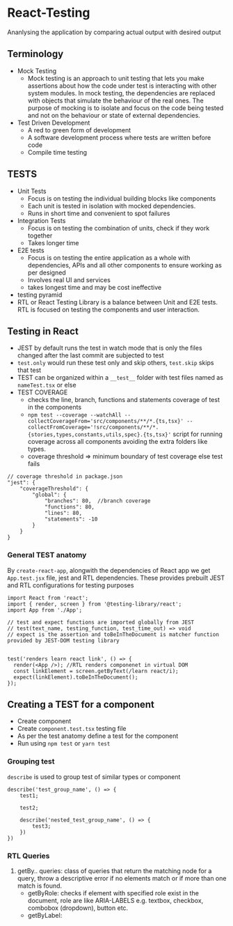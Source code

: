 # React-Testing
Ananlysing the application by comparing actual output with desired output

## Terminology
- Mock Testing
    - Mock testing is an approach to unit testing that lets you make assertions about how the code under test is interacting with other system modules. In mock testing, the dependencies are replaced with objects that simulate the behaviour of the real ones. The purpose of mocking is to isolate and focus on the code being tested and not on the behaviour or state of external dependencies.
- Test Driven Development
    - A red to green form of development
    - A software development process where tests are written before code
    - Compile time testing

## TESTS
- Unit Tests
    - Focus is on testing the individual building blocks like components
    - Each unit is tested in isolation with mocked dependencies. 
    - Runs in short time and convenient to spot failures
- Integration Tests
    - Focus is on testing the combination of units, check if they work together
    - Takes longer time
- E2E tests
    - Focus is on testing the entire application as a whole with dependencies, APIs and all other components to ensure working as per designed
    - Involves real UI and services
    - takes longest time and may be cost ineffective
- testing pyramid
- RTL or React Testing Library is a balance between Unit and E2E tests. RTL is focused on testing the components and user interaction.

## Testing in React
- JEST by default runs the test in watch mode that is only the files changed after the last commit are subjected to test
- ```test.only``` would run these test only and skip others, ```test.skip``` skips that test
- TEST can be organized within a ```__test__``` folder with test files named as ```nameTest.tsx``` or else
- TEST COVERAGE
    - checks the line, branch, functions and statements coverage of test in the components
    - ```npm test --coverage --watchAll --collectCoverageFrom='src/components/**/*.{ts,tsx}' --collectFromCoverage='!src/components/**/*.{stories,types,constants,utils,spec}.{ts,tsx}'``` script for running coverage across all components avoiding the extra folders like types.
    - coverage threshold => minimum boundary of test coverage else test fails
```
// coverage threshold in package.json
"jest": {
    "coverageThreshold": {
        "global": {
            "branches": 80,  //branch coverage
            "functions": 80,
            "lines": 80,
            "statements": -10
        }
    }
}
```

### General TEST anatomy
By ```create-react-app```, alongwith the dependencies of React app we get ```App.test.jsx``` file, jest and RTL dependencies. These provides prebuilt JEST and RTL configurations for testing purposes
```
import React from 'react';
import { render, screen } from '@testing-library/react';
import App from './App';

// test and expect functions are imported globally from JEST
// test(text_name, testing_function, test_time_out) => void
// expect is the assertion and toBeInTheDocument is matcher function provided by JEST-DOM testing library 


test('renders learn react link', () => {
  render(<App />); //RTL renders componenet in virtual DOM
  const linkElement = screen.getByText(/learn react/i);
  expect(linkElement).toBeInTheDocument();
});

```

## Creating a TEST for a component
- Create component
- Create ```component.test.tsx``` testing file
- As per the test anatomy define a test for the component
- Run using ```npm test``` or ```yarn test```

### Grouping test
```describe``` is used to group test of similar types or component
```
describe('test_group_name', () => {
    test1;

    test2;

    describe('nested_test_group_name', () => {
        test3;
    })
})
```

### RTL Queries

1. getBy.. queries: class of queries that return the matching node for a query, throw a descriptive error if no elements match or if more than one match is found.
    - getByRole: checks if element with specified role exist in the document, role are like ARIA-LABELS e.g. textbox, checkbox, combobox (dropdown), button etc.
    - getByLabel: 
